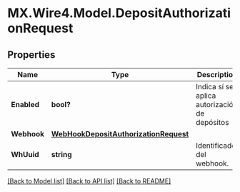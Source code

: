 # MX.Wire4.Model.DepositAuthorizationRequest
## Properties

Name | Type | Description | Notes
------------ | ------------- | ------------- | -------------
**Enabled** | **bool?** | Indica sí se aplica autorización de depósitos | [optional] 
**Webhook** | [**WebHookDepositAuthorizationRequest**](WebHookDepositAuthorizationRequest.md) |  | [optional] 
**WhUuid** | **string** | Identificador del webhook. | [optional] 

[[Back to Model list]](../README.md#documentation-for-models) [[Back to API list]](../README.md#documentation-for-api-endpoints) [[Back to README]](../README.md)

